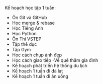 Kế hoạch học tập 1 tuần:
- Ôn Git và GitHub
- Học merge & rebase
- Học Tiếng Anh
- Học Python
- Ôn Thi VSTEP
- Tập thể dục
- Tập Gym
- Học cách chụp ảnh đẹp
- Học cách giao tiếp
-Về quê thăm gia đình
- Kế hoạch phát triển hệ thống du lịch
- Kế hoạch 1 tuần đi đà lạt
- Kế hoạch 1 tuần đi ăn uống
